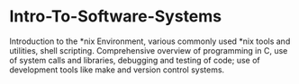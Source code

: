 # Intro-To-Software-Systems
Introduction to the *nix Environment, various commonly used *nix tools and utilities, shell scripting. Comprehensive overview of programming in C, use of system calls and libraries, debugging and testing of code; use of development tools like make and version control systems.
